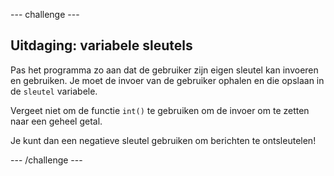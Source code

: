 \--- challenge \---

## Uitdaging: variabele sleutels

Pas het programma zo aan dat de gebruiker zijn eigen sleutel kan invoeren en gebruiken. Je moet de invoer van de gebruiker ophalen en die opslaan in de `sleutel` variabele.

Vergeet niet om de functie `int()` te gebruiken om de invoer om te zetten naar een geheel getal.

Je kunt dan een negatieve sleutel gebruiken om berichten te ontsleutelen!

\--- /challenge \---